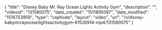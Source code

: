 {
    "title": "Disney Baby Mr. Ray Ocean Lights Activity Gym",
    "description": "",
    "videoid": "131580075",
    "date_created": "1511895097",
    "date_modified": "1516753959",
    "type": "captivate",
    "layout": "video",
    "url": "\/v\/disney-babymrrayoceanlightsactivitygym-61526914-mp4\/131580075"
}